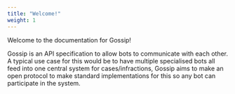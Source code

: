 ```yaml
---
title: "Welcome!"
weight: 1
---
```


Welcome to the documentation for Gossip!

Gossip is an API specification to allow bots to communicate with each other. A typical use case for this would be to have multiple specialised bots all feed into one central system for cases/infractions, Gossip aims to make an open protocol to make standard implementations for this so any bot can participate in the system.

